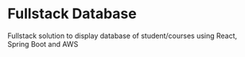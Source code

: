 # Fullstack Database 
Fullstack solution to display database of student/courses using React, Spring Boot and AWS



